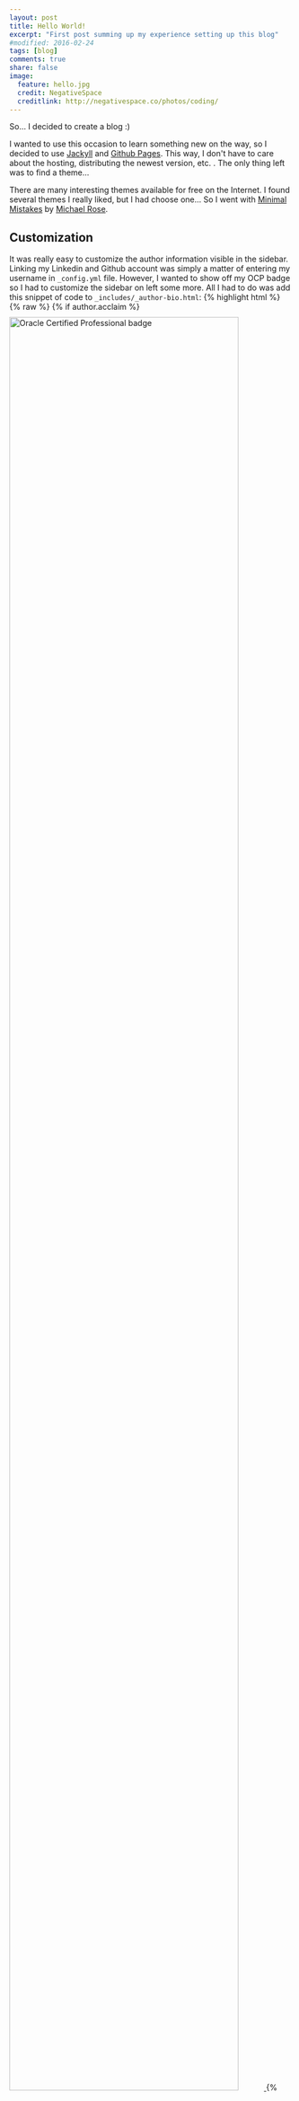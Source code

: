 ```yaml
---
layout: post
title: Hello World!
excerpt: "First post summing up my experience setting up this blog"
#modified: 2016-02-24
tags: [blog]
comments: true
share: false
image:
  feature: hello.jpg
  credit: NegativeSpace
  creditlink: http://negativespace.co/photos/coding/
---
```


So... I decided to create a blog :)

I wanted to use this occasion to learn something new on the way, so I decided to use [Jackyll](http://jekyllrb.com/) and [Github Pages](https://pages.github.com/). This way, I don't have to care about the hosting, distributing the newest version, etc. . The only thing left was to find a theme...

There are many interesting themes available for free on the Internet. I found several themes I really liked, but I had choose one... So I went with [Minimal Mistakes](https://github.com/mmistakes/minimal-mistakes) by [Michael Rose](https://mademistakes.com/).

## Customization

It was really easy to customize the author information visible in the sidebar. Linking my Linkedin and Github account was simply a matter of entering my username in `_config.yml` file.
However, I wanted to show off my OCP badge so I had to customize the sidebar on left some more.
All I had to do was add this snippet of code to `_includes/_author-bio.html`:
{% highlight html %}
{% raw %}
{% if author.acclaim %}
	<a href="https://www.youracclaim.com/user/{{ author.acclaim }}" class="author-social" target="_blank">
		<img style="margin-top: 10px; width:90%" src="{{ site.url }}/images/oracle_professional_XL.png" alt="Oracle Certified Professional badge">
	</a>
{% endif %}
{% endraw %}
{% endhighlight %}

Then, I configured my acclaim username in the `_config.yml` and uploaded the badge image. And it worked!

If you're interested in the internals of this website, feel free to have a look at the [source code](https://github.com/AndrzejNowicki/AndrzejNowicki.github.io) available on github.

